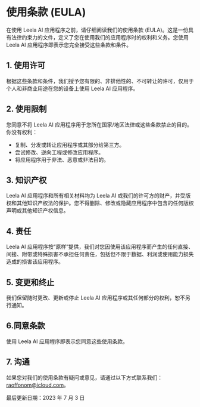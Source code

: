 # 使用条款 (EULA)

在使用 Leela AI 应用程序之前，请仔细阅读我们的使用条款 (EULA)。这是一份具有法律约束力的文件，定义了您在使用我们的应用程序时的权利和义务。您使用 Leela AI 应用程序即表示您完全接受这些条款和条件。

## 1. 使用许可

根据这些条款和条件，我们授予您有限的、非排他性的、不可转让的许可，仅用于个人和非商业用途在您的设备上使用 Leela AI 应用程序。

## 2. 使用限制

您同意不将 Leela AI 应用程序用于您所在国家/地区法律或这些条款禁止的目的。你没有权利：

- 复制、分发或转让应用程序或其部分给第三方。
- 尝试修改、逆向工程或修改应用程序。
- 将应用程序用于非法、恶意或非法目的。

## 3. 知识产权

Leela AI 应用程序和所有相关材料均为 Leela AI 或我们的许可方的财产，并受版权和其他知识产权法的保护。您不得删除、修改或隐藏应用程序中包含的任何版权声明或其他知识产权信息。

## 4. 责任

Leela AI 应用程序按“原样”提供，我们对您因使用该应用程序而产生的任何直接、间接、附带或特殊损害不承担任何责任，包括但不限于数据、利润或使用能力损失造成的损害该应用程序。

## 5. 变更和终止

我们保留随时更改、更新或停止 Leela AI 应用程序或其任何部分的权利，恕不另行通知。

## 6.同意条款

使用 Leela AI 应用程序即表示您同意这些使用条款。

## 7. 沟通

如果您对我们的使用条款有疑问或意见，请通过以下方式联系我们：[raoffonom@icloud.com](mailto:raoffonom@icloud.com)。

最后更新日期：2023 年 7 月 3 日
